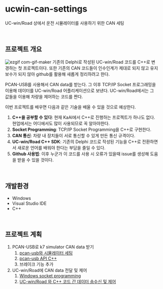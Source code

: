 # ucwin-can-settings
UC-win/Road 상에서 운전 시뮬레이터를 사용하기 위한 CAN 세팅

<br>

## 프로젝트 개요

![ezgif com-gif-maker](https://user-images.githubusercontent.com/111988634/227136987-07fd49c7-265f-4e49-950a-c5a49c310e34.gif)
기존의 Delphi로 작성된 UC-win/Road 코드를 C++로 변경하는 첫 프로젝트이다. 또한 기존의 CAN 코드들이 인수인계가 제대로 되지 않고 유지보수가 되지 않아 github를 활용해 새롭게 정리하려고 한다. 

PCAN-USB를 사용해서 CAN data를 받는다. 
그 이후 TCP/IP Socket 프로그래밍을 이용해 데이터를 UC-win/Road 어플리케이션으로 보낸다. 
UC-win/Road에서는 그 값들을 이용해 차량을 제어하는 코드를 짠다. 

이번 프로젝트를 배우면 다음과 같은 기술을 배울 수 있을 것으로 예상한다.
1. **C++을 공부할 수 있다**: 현재 KaAI에서 C++로 진행하는 프로젝트가 하나도 없다. 현업에서는 어디에서도 많이 사용되므로 꼭 알아야한다.
2. **Socket Programming**: TCP/IP Socket Programming을 C++로 구현한다.
3. **CAN 통신**: 차량 내 장치들이 서로 통신할 수 있게 만든 통신 규격이다.
4. **UC-win/Road C++ SDK**: 기존의 Delphi 코드로 작성된 기능을 C++로 전환하면서 새로운 언어를 배워야 한다는 부담을 줄일 수 있다.
5. **Github 사용법**: 이후 누군가 이 코드를 사용 시 오류가 있을때 issue를 생성해 도움을 받을 수 있을 것이다.

<br>

## 개발환경
- Windows
- Visual Studio IDE
- C++

<br>

## 프로젝트 계획
1. PCAN-USB로 k7 simulator CAN data 받기
    1. [pcan-usb와 시뮬레이터 세팅](/simulator-setting/) 
    2. [pcan-usb API C++](/pcan-usb/)
    3. 브레이크 기능 추가 
2. UC-win/Road에 CAN data 전달 및 제어
    1. [Windows socket programming](/socket-programming/)
    2. [UC-win/Road 와 C++ 코드 간 데이터 송수신 및 제어](/ucwin-cpp/ControlBySimulator/)